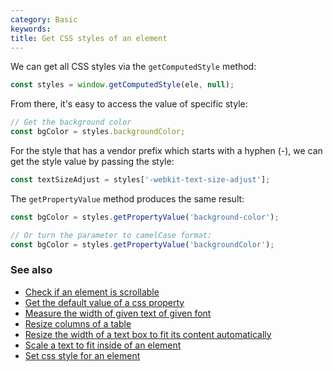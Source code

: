 ```yaml
---
category: Basic
keywords:
title: Get CSS styles of an element
---
```


We can get all CSS styles via the `getComputedStyle` method:

```js
const styles = window.getComputedStyle(ele, null);
```

From there, it's easy to access the value of specific style:

```js
// Get the background color
const bgColor = styles.backgroundColor;
```

For the style that has a vendor prefix which starts with a hyphen (-), we can get the style value by passing the style:

```js
const textSizeAdjust = styles['-webkit-text-size-adjust'];
```

The `getPropertyValue` method produces the same result:

```js
const bgColor = styles.getPropertyValue('background-color');

// Or turn the parameter to camelCase format:
const bgColor = styles.getPropertyValue('backgroundColor');
```

### See also

-   [Check if an element is scrollable](/check-if-an-element-is-scrollable)
-   [Get the default value of a css property](/get-the-default-value-of-a-css-property)
-   [Measure the width of given text of given font](/measure-the-width-of-given-text-of-given-font)
-   [Resize columns of a table](/resize-columns-of-a-table)
-   [Resize the width of a text box to fit its content automatically](/resize-the-width-of-a-text-box-to-fit-its-content-automatically)
-   [Scale a text to fit inside of an element](/scale-a-text-to-fit-inside-of-an-element)
-   [Set css style for an element](/set-css-style-for-an-element)
